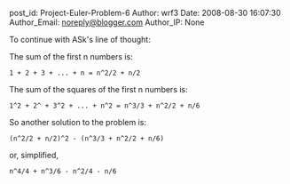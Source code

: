 post_id: Project-Euler-Problem-6
Author: wrf3
Date: 2008-08-30 16:07:30
Author_Email: noreply@blogger.com
Author_IP: None

To continue with ASk's line of thought:

The sum of the first n numbers is:

    1 + 2 + 3 + ... + n = n^2/2 + n/2

The sum of the squares of the first n numbers is:

    1^2 + 2^ + 3^2 + ... + n^2 = n^3/3 + n^2/2 + n/6

So another solution to the problem is:

    (n^2/2 + n/2)^2 - (n^3/3 + n^2/2 + n/6)

or, simplified,

    n^4/4 + n^3/6 - n^2/4 - n/6
